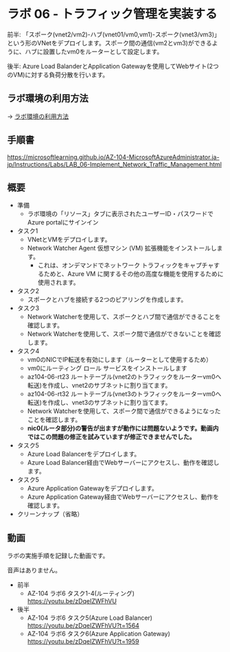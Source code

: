 # ラボ 06 - トラフィック管理を実装する

前半: 「スポーク(vnet2/vm2)-ハブ(vnet01/vm0,vm1)-スポーク(vnet3/vm3)」という形のVNetをデプロイします。スポーク間の通信(vm2とvm3)ができるように、ハブに設置したvm0をルーターとして設定します。

後半: Azure Load BalanderとApplication Gatewayを使用してWebサイト(2つのVM)に対する負荷分散を行います。

## ラボ環境の利用方法

→ [ラボ環境の利用方法](lab00.md)

## 手順書

https://microsoftlearning.github.io/AZ-104-MicrosoftAzureAdministrator.ja-jp/Instructions/Labs/LAB_06-Implement_Network_Traffic_Management.html

## 概要

- 準備
  - ラボ環境の「リソース」タブに表示されたユーザーID・パスワードでAzure portalにサインイン
- タスク1
  - VNetとVMをデプロイします。
  - Network Watcher Agent 仮想マシン (VM) 拡張機能をインストールします。
    - これは、オンデマンドでネットワーク トラフィックをキャプチャするためと、Azure VM に関するその他の高度な機能を使用するために使用されます。
- タスク2
  - スポークとハブを接続する2つのピアリングを作成します。
- タスク3
  - Network Watcherを使用して、スポークとハブ間で通信ができることを確認します。
  - Network Watcherを使用して、スポーク間で通信ができないことを確認します。
- タスク4
  - vm0のNICでIP転送を有効にします（ルーターとして使用するため）
  - vm0にルーティング ロール サービスをインストールします
  - az104-06-rt23 ルートテーブル(vnet2のトラフィックをルーターvm0へ転送)を作成し、vnet2のサブネットに割り当てます。
  - az104-06-rt32 ルートテーブル(vnet3のトラフィックをルーターvm0へ転送)を作成し、vnet3のサブネットに割り当てます。
  - Network Watcherを使用して、スポーク間で通信ができるようになったことを確認します。
  - **nic0(ルータ部分)の警告が出ますが動作には問題ないようです。動画内ではこの問題の修正を試みていますが修正できませんでした。**
- タスク5
  - Azure Load Balancerをデプロイします。
  - Azure Load Balancer経由でWebサーバーにアクセスし、動作を確認します。
- タスク5
  - Azure Application Gatewayをデプロイします。
  - Azure Application Gateway経由でWebサーバーにアクセスし、動作を確認します。
- クリーンナップ（省略）

## 動画

ラボの実施手順を記録した動画です。

音声はありません。

- 前半
  - AZ-104 ラボ6 タスク1-4(ルーティング) https://youtu.be/zDqeIZWFhVU
- 後半
  - AZ-104 ラボ6 タスク5(Azure Load Balancer) https://youtu.be/zDqeIZWFhVU?t=1564
  - AZ-104 ラボ6 タスク6(Azure Application Gateway) https://youtu.be/zDqeIZWFhVU?t=1959

